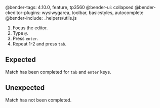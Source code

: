 @bender-tags: 4.10.0, feature, tp3560
@bender-ui: collapsed
@bender-ckeditor-plugins: wysiwygarea, toolbar, basicstyles, autocomplete
@bender-include: _helpers/utils.js

1. Focus the editor.
1. Type `@`.
1. Press `enter`.
1. Repeat 1-2 and press `tab`.

## Expected

Match has been completed for `tab` and `enter` keys.

## Unexpected

Match has not been completed.
